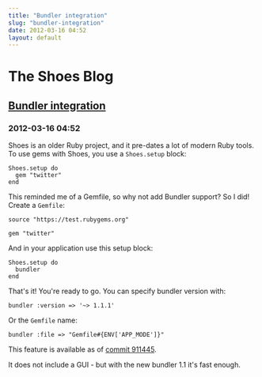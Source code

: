 ```yaml
---
title: "Bundler integration"
slug: "bundler-integration"
date: 2012-03-16 04:52
layout: default
---
```


<div class='hero-unit'>
  <h1>The Shoes Blog</h1>
</div>

<div class='row'>
<h2><a href="{{ post.url }}">Bundler integration</a></h2>
<h3>2012-03-16 04:52</h3>
<p>
<p>Shoes is an older Ruby project, and it pre-dates a lot of modern Ruby tools. To
use gems with Shoes, you use a <code>Shoes.setup</code> block:</p>

<pre><code>Shoes.setup do
  gem &quot;twitter&quot;
end
</code></pre>

<p>This reminded me of a Gemfile, so why not add Bundler support? So I did! Create
a <code>Gemfile</code>:</p>

<pre><code>source &quot;https://test.rubygems.org&quot;

gem &quot;twitter&quot;
</code></pre>

<p>And in your application use this setup block:</p>

<pre><code>Shoes.setup do
  bundler
end
</code></pre>

<p>That&#39;s it! You&#39;re ready to go. You can specify bundler version with:</p>

<pre><code>bundler :version =&gt; &#39;~&gt; 1.1.1&#39;
</code></pre>

<p>Or the <code>Gemfile</code> name:</p>

<pre><code>bundler :file =&gt; &quot;Gemfile#{ENV[&#39;APP_MODE&#39;]}&quot;
</code></pre>

<p>This feature is available as of <a href="https://github.com/shoes/shoes/commit/9114457d487353a0c16e521284ad164835c64b4e">commit 911445</a>.</p>

<p>It does not include a GUI - but with the new bundler 1.1 it&#39;s fast enough.</p>
</p>
</div>
